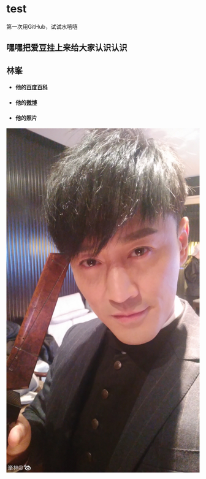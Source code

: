 # test
第一次用GitHub，试试水嘻嘻

## 嘿嘿把爱豆挂上来给大家认识认识

## 林峯
* #### 他的[百度百科](https://baike.baidu.com/item/%E6%9E%97%E5%B3%B0/6283?fr=aladdin)
* #### 他的[微博](https://weibo.com/u/6078615208)
* #### 他的照片 
![image](https://raw.githubusercontent.com/Niccce/test/master/idol.jpg)
